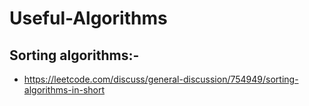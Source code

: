 # Useful-Algorithms

## Sorting algorithms:-
- https://leetcode.com/discuss/general-discussion/754949/sorting-algorithms-in-short